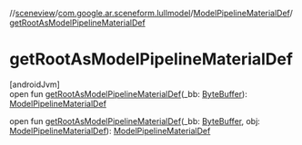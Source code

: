 //[sceneview](../../../index.md)/[com.google.ar.sceneform.lullmodel](../index.md)/[ModelPipelineMaterialDef](index.md)/[getRootAsModelPipelineMaterialDef](get-root-as-model-pipeline-material-def.md)

# getRootAsModelPipelineMaterialDef

[androidJvm]\
open fun [getRootAsModelPipelineMaterialDef](get-root-as-model-pipeline-material-def.md)(_bb: [ByteBuffer](https://developer.android.com/reference/kotlin/java/nio/ByteBuffer.html)): [ModelPipelineMaterialDef](index.md)

open fun [getRootAsModelPipelineMaterialDef](get-root-as-model-pipeline-material-def.md)(_bb: [ByteBuffer](https://developer.android.com/reference/kotlin/java/nio/ByteBuffer.html), obj: [ModelPipelineMaterialDef](index.md)): [ModelPipelineMaterialDef](index.md)
